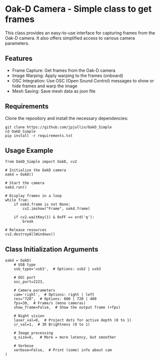 # Oak-D Camera - Simple class to get frames

This class provides an easy-to-use interface for capturing frames from the Oak-D camera. 
It also offers simplified access to various camera parameters.

## Features
- Frame Capture: Get frames from the Oak-D camera
- Image Warping: Apply warping to the frames (onboard)
- OSC Integration: Use OSC (Open Sound Control) messages to show or hide frames and warp the image
- Mesh Saving: Save mesh data as json file

## Requirements
Clone the repository and install the necessary dependencies:
```
git clone https://github.com/jpjullin/OakD_Simple
cd OakD_Simple
pip install -r requirements.txt
```

## Usage Example

```
from OakD_Simple import OakD, cv2

# Initialize the OakD camera
oakd = OakD()

# Start the camera
oakd.run()

# Display frames in a loop
while True:
    if oakd.frame is not None:
        cv2.imshow("Frame", oakd.frame)

    if cv2.waitKey(1) & 0xFF == ord('q'):
        break

# Release resources
cv2.destroyAllWindows()
```

## Class Initialization Arguments
```
oakd = OakD(
    # USB type
    usb_type='usb3',  # Options: usb2 | usb3
    
    # OSC port
    osc_port=2223,

    # Camera parameters
    cam='right',  # Options: right | left
    res="720",  # Options: 800 | 720 | 400
    fps=30,  # Frame/s (mono cameras)
    show_frame=False,  # Show the output frame (+fps)

    # Night vision
    laser_val=0,  # Project dots for active depth (0 to 1)
    ir_val=1,  # IR Brightness (0 to 1)

    # Image processing
    q_size=8,   # More = more latency, but smoother

    # Verbose
    verbose=False,  # Print (some) info about cam
)
```
